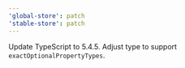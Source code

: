 ```yaml
---
'global-store': patch
'stable-store': patch
---
```


Update TypeScript to 5.4.5.
Adjust type to support `exactOptionalPropertyTypes`.

